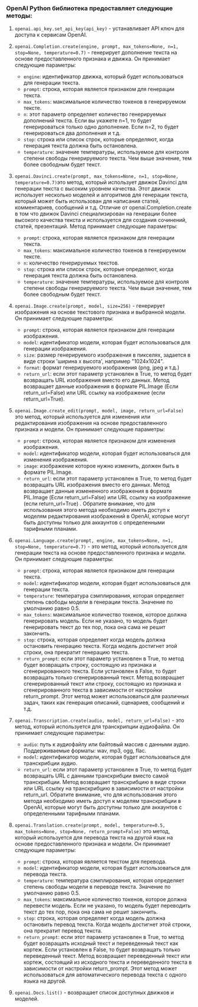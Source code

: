 ### OpenAI Python библиотека предоставляет следующие методы:

1. `openai.api_key.set_api_key(api_key)` - устанавливает API ключ для доступа к сервисам OpenAI. 

2. `openai.Completion.create(engine, prompt, max_tokens=None, n=1, stop=None, temperature=0.7)` - генерирует дополнение текста на основе предоставленного признака и движка.
Он принимает следующие параметры:
    - `engine`: идентификатор движка, который будет использоваться для генерации текста. 
    - `prompt`: строка, которая является признаком для генерации текста. 
    - `max_tokens`: максимальное количество токенов в генерируемом тексте. 
    - `n`: этот параметр определяет количество генерируемых дополнений текста. Если вы укажете n=1, то будет генерироваться только одно дополнение. Если n=2, то будет генерироваться два дополнения и т.д.
    - `stop`: строка или список строк, которые определяют, когда генерация текста должна быть остановлена. 
    - `temperature`: значение температуры, используемое для контроля степени свободы генерируемого текста. Чем выше значение, тем более свободным будет текст.

3. `openai.Davinci.create(prompt, max_tokens=None, n=1, stop=None, temperature=0.7)`это метод, который использует движок Davinci для генерации текста с высоким уровнем качества. 
Этот движок использует несколько моделей и алгоритмов для генерации текста, который может быть использован для написания статей, комментариев, сообщений и т.д. 
Отличие от openai.Completion.create в том что движок Davinci специализирован на генерации более высокого качества текста и используется для создания сочинений, статей, презентаций.
Метод принимает следующие параметры:
   - `prompt`: строка, которая является признаком для генерации текста. 
   - `max_tokens`: максимальное количество токенов в генерируемом тексте. 
   - `n`: количество генерируемых текстов. 
   - `stop`: строка или список строк, которые определяют, когда генерация текста должна быть остановлена. 
   - `temperature`: значение температуры, используемое для контроля степени свободы генерируемого текста. Чем выше значение, тем более свободным будет текст.

4. `openai.Image.create(prompt, model, size=256)` - генерирует изображения на основе текстового признака и выбранной модели.
Он принимает следующие параметры:
   - `prompt`: строка, которая является признаком для генерации изображения.
   - `model`: идентификатор модели, которая будет использоваться для генерации изображения.
   - `size`: размер генерируемого изображения в пикселях, задается в виде строки 'ширина x высота', например "1024x1024".
   - `format`: формат генерируемого изображения (png, jpeg и т.д.)
   - `return_url`: если этот параметр установлен в True, то метод будет возвращать URL изображения вместо его данных.
Метод возвращает данные изображения в формате PIL.Image (Если return_url=False) или URL ссылку на изображение (если return_url=True).

5. `openai.Image.create_edit(prompt, model, image, return_url=False)` это метод, который используется для изменения или редактирования изображения на основе предоставленного признака и модели. 
Он принимает следующие параметры:
   - `prompt`: строка, которая является признаком для изменения изображения. 
   - `model`: идентификатор модели, которая будет использоваться для изменения изображения. 
   - `image`: изображение которое нужно изменить, должен быть в формате PIL.Image. 
   - `return_url`: если этот параметр установлен в True, то метод будет возвращать URL изображения вместо его данных.
Метод возвращает данные измененного изображения в формате PIL.Image (Если return_url=False) или URL ссылку на изображение (если return_url=True) .
Обратите внимание, что для использования этого метода необходимо иметь доступ к моделям редактирования изображений в OpenAI, которые могут быть доступны только для аккаунтов с определенными тарифными планами.

6. `openai.Language.create(prompt, engine, max_tokens=None, n=1, stop=None, temperature=0.7)` - это метод, который используется для генерации текста на основе предоставленного признака и модели. 
Он принимает следующие параметры:
   - `prompt`: строка, которая является признаком для генерации текста.
   - `model`: идентификатор модели, которая будет использоваться для генерации текста.
   - `temperature`: температура сэмплирования, которая определяет степень свободы модели в генерации текста. Значение по умолчанию равно 0.5.
   - `max_tokens`: максимальное количество токенов, которое должна генерировать модель. Если не указано, то модель будет генерировать текст до тех пор, пока она сама не решит закончить.
   - `stop`: строка, которая определяет когда модель должна остановить генерацию текста. Когда модель достигнет этой строки, она прекратит генерацию текста.
   - `return_prompt`: если этот параметр установлен в True, то метод будет возвращать строку, состоящую из признака и сгенерированного текста. Если установлен в False, то будет возвращать только сгенерированный текст.
Метод возвращает сгенерированный текст или строку, состоящую из признака и сгенерированного текста в зависимости от настройки return_prompt. Этот метод может использоваться для различных задач, таких как генерация описаний, сценариев, сообщений и т.д.

7. `openai.Transcription.create(audio, model, return_url=False)` - это метод, который используется для транскрипции аудиофайла. 
Он принимает следующие параметры:
   - `audio`: путь к аудиофайлу или байтовый массив с данными аудио. Поддерживаемые форматы: wav, mp3, ogg, flac.
   - `model`: идентификатор модели, которая будет использоваться для транскрибции аудио.
   - `return_url`: если этот параметр установлен в True, то метод будет возвращать URL с данными транскрибции вместо самой транскрибции.
Метод возвращает транскрибцию в виде строки или URL ссылку на транскрибцию в зависимости от настройки return_url.
Обратите внимание, что для использования этого метода необходимо иметь доступ к моделям транскрибции в OpenAI, которые могут быть доступны только для аккаунтов с определенными тарифными планами.

8. `openai.Translation.create(prompt, model, temperature=0.5, max_tokens=None, stop=None, return_prompt=False)` это метод, который используется для перевода текста на другой язык на основе предоставленного признака и модели. 
Он принимает следующие параметры:
   - `prompt`: строка, которая является текстом для перевода.
   - `model`: идентификатор модели, которая будет использоваться для перевода текста.
   - `temperature`: температура сэмплирования, которая определяет степень свободы модели в переводе текста. Значение по умолчанию равно 0.5.
   - `max_tokens`: максимальное количество токенов, которое должна перевести модель. Если не указано, то модель будет переводить текст до тех пор, пока она сама не решит закончить.
   - `stop`: строка, которая определяет когда модель должна остановить перевод текста. Когда модель достигнет этой строки, она прекратит перевод текста.
   - `return_prompt`: если этот параметр установлен в True, то метод будет возвращать исходный текст и переведенный текст как кортеж. Если установлен в False, то будет возвращать только переведенный текст.
Метод возвращает переведенный текст или кортеж, состоящий из исходного текста и переведенного текста в зависимости от настройки return_prompt. Этот метод может использоваться для автоматического перевода текста с одного языка на другой.

9. `openai.Docs.list()` - возвращает список доступных движков и моделей.
